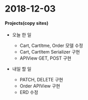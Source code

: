 # 2018-12-03
#### Projects(copy sites)
- 오늘 한 일
	- Cart, CartItme, Order 모델 수정
	- Cart, CartItem Serializer 구현
	- APIView GET, POST  구현
	
- 내일 할 일
	-  PATCH, DELETE 구현
	- Order APIView 구현
	- ERD 수정